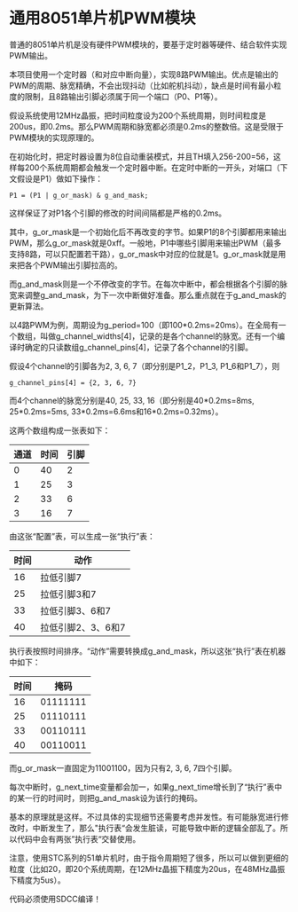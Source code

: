 # 通用8051单片机PWM模块

普通的8051单片机是没有硬件PWM模块的，要基于定时器等硬件、结合软件实现PWM输出。

本项目使用一个定时器（和对应中断向量），实现8路PWM输出。优点是输出的PWM的周期、脉宽精确，不会出现抖动（比如舵机抖动），缺点是时间有最小粒度的限制，且8路输出引脚必须属于同一个端口（P0、P1等）。

假设系统使用12MHz晶振，把时间粒度设为200个系统周期，则时间粒度是200us，即0.2ms。那么PWM周期和脉宽都必须是0.2ms的整数倍。这是受限于PWM模块的实现原理的。

在初始化时，把定时器设置为8位自动重装模式，并且TH填入256-200=56，这样每200个系统周期都会触发一个定时器中断。在定时中断的一开头，对端口（下文假设是P1）做如下操作：

```
P1 = (P1 | g_or_mask) & g_and_mask;
```

这样保证了对P1各个引脚的修改的时间间隔都是严格的0.2ms。

其中，g_or_mask是一个初始化后不再改变的字节。如果P1的8个引脚都用来输出PWM，那么g_or_mask就是0xff。一般地，P1中哪些引脚用来输出PWM（最多支持8路，可以只配置若干路），g_or_mask中对应的位就是1。g_or_mask就是用来把各个PWM输出引脚拉高的。

而g_and_mask则是一个不停改变的字节。在每次中断中，都会根据各个引脚的脉宽来调整g_and_mask，为下一次中断做好准备。那么重点就在于g_and_mask的更新算法。

以4路PWM为例，周期设为g_period=100（即100\*0.2ms=20ms）。在全局有一个数组，叫做g_channel_widths[4]，记录的是各个channel的脉宽。还有一个编译时确定的只读数组g_channel_pins[4]，记录了各个channel的引脚。

假设4个channel的引脚各为2, 3, 6, 7（即分别是P1_2，P1_3, P1_6和P1_7），则
```
g_channel_pins[4] = {2, 3, 6, 7}
```
而4个channel的脉宽分别是40, 25, 33, 16（即分别是40\*0.2ms=8ms, 25\*0.2ms=5ms, 33\*0.2ms=6.6ms和16*0.2ms=0.32ms）。

这两个数组构成一张表如下：

通道|时间|引脚
--|--|--
0|40|2
1|25|3
2|33|6
3|16|7

由这张“配置”表，可以生成一张“执行”表：

时间|动作
--|--
16|拉低引脚7
25|拉低引脚3和7
33|拉低引脚3、6和7
40|拉低引脚2、3、6和7

执行表按照时间排序。“动作”需要转换成g_and_mask，所以这张“执行”表在机器中如下：

时间|掩码
--|--
16|01111111
25|01110111
33|00110111
40|00110011

而g_or_mask一直固定为11001100，因为只有2, 3, 6, 7四个引脚。

每次中断时，g_next_time变量都会加一，如果g_next_time增长到了“执行”表中的某一行的时间时，则把g_and_mask设为该行的掩码。

基本的原理就是这样。不过具体的实现细节还需要考虑并发性。有可能脉宽进行修改时，中断发生了，那么"执行表“会发生脏读，可能导致中断的逻辑全部乱了。所以代码中会有两张”执行表“交替使用。

注意，使用STC系列的51单片机时，由于指令周期短了很多，所以可以做到更细的粒度（比如20，即20个系统周期，在12MHz晶振下精度为20us，在48MHz晶振下精度为5us）。

代码必须使用SDCC编译！